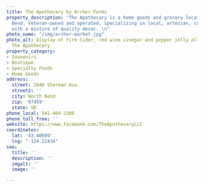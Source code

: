 ```yaml
---
title: The Apothecary by Archer Farms
property_description: "The Apothecary is a home goods and grocery located in North
  Bend. Veteran-owned and operated, specializing in local, artesian, crafted products
  with a mixture of quality decor. \n"
photo_name: "/img/archer-market.jpg"
photo_alt: Display of Fire Cider, red wine vinegar and pepper jelly all for sale at
  The Apothecary
property_category:
- Souvenirs
- Boutique
- Specialty Foods
- Home Goods
address:
  street: 2048 Sherman Ave.
  street2: ''
  city: North Bend
  zip: '97459'
  state: OR
phone_local: 541-404-2308
phone_toll_free: ''
website: https://www.facebook.com/TheApothecaryLLC
coordinates:
  lat: '43.40609'
  lng: "-124.22434"
seo:
  title: ''
  description: ''
  imgalt: ''
  image: ''

---
```

